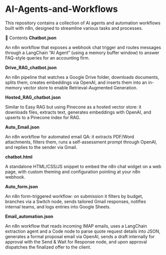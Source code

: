 # AI-Agents-and-Workflows

This repository contains a collection of AI agents and automation workflows built with n8n, designed to streamline various tasks and processes.

📂 Contents
**Chatbot.json**

An n8n workflow that exposes a webhook chat trigger and routes messages through a LangChain “AI Agent” (using a memory buffer window) to answer FAQ-style queries for an accounting firm. 

**Drive_RAG_chatbot.json**

An n8n pipeline that watches a Google Drive folder, downloads documents, splits them, creates embeddings via OpenAI, and inserts them into an in-memory vector store to enable Retrieval-Augmented Generation. 

**Hosted_RAG_chatbot.json**

Similar to Easy RAG but using Pinecone as a hosted vector store: it downloads files, extracts text, generates embeddings with OpenAI, and upserts to a Pinecone index for RAG. 

**Auto_Email.json**

An n8n workflow for automated email QA: it extracts PDF/Word attachments, filters them, runs a self-assessment prompt through OpenAI, and replies to the sender via Gmail. 

**chatbot.html**

A standalone HTML/CSS/JS snippet to embed the n8n chat widget on a web page, with custom theming and configuration pointing at your n8n webhook. 

**Auto_form.json**

An n8n form-triggered workflow: on submission it filters by budget, branches via a Switch node, sends tailored Gmail responses, notifies internal teams, and logs entries into Google Sheets.

**Email_automation.json**

An n8n workflow that reads incoming IMAP emails, uses a LangChain extraction agent and a Code node to parse quote request details into JSON, generates a formal proposal email via OpenAI, sends a draft internally for approval with the Send & Wait for Response node, and upon approval dispatches the finalized offer to the client.
